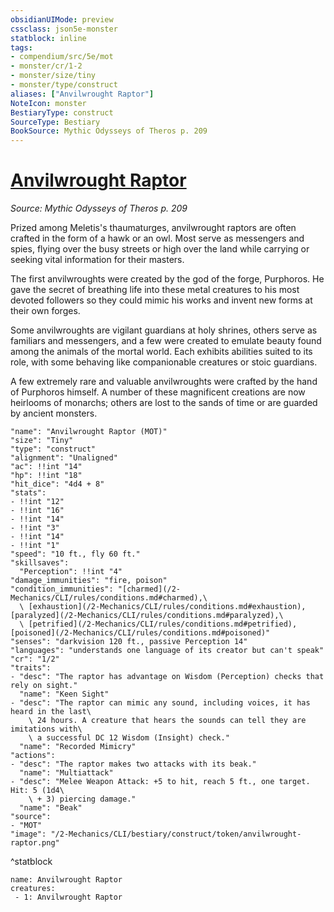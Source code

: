 ```yaml
---
obsidianUIMode: preview
cssclass: json5e-monster
statblock: inline
tags:
- compendium/src/5e/mot
- monster/cr/1-2
- monster/size/tiny
- monster/type/construct
aliases: ["Anvilwrought Raptor"]
NoteIcon: monster
BestiaryType: construct
SourceType: Bestiary
BookSource: Mythic Odysseys of Theros p. 209
---
```

# [Anvilwrought Raptor](2-Mechanics/CLI/bestiary/construct/anvilwrought-raptor-mot.md)
*Source: Mythic Odysseys of Theros p. 209*  

Prized among Meletis's thaumaturges, anvilwrought raptors are often crafted in the form of a hawk or an owl. Most serve as messengers and spies, flying over the busy streets or high over the land while carrying or seeking vital information for their masters.

The first anvilwroughts were created by the god of the forge, Purphoros. He gave the secret of breathing life into these metal creatures to his most devoted followers so they could mimic his works and invent new forms at their own forges.

Some anvilwroughts are vigilant guardians at holy shrines, others serve as familiars and messengers, and a few were created to emulate beauty found among the animals of the mortal world. Each exhibits abilities suited to its role, with some behaving like companionable creatures or stoic guardians.

A few extremely rare and valuable anvilwroughts were crafted by the hand of Purphoros himself. A number of these magnificent creations are now heirlooms of monarchs; others are lost to the sands of time or are guarded by ancient monsters.

```statblock
"name": "Anvilwrought Raptor (MOT)"
"size": "Tiny"
"type": "construct"
"alignment": "Unaligned"
"ac": !!int "14"
"hp": !!int "18"
"hit_dice": "4d4 + 8"
"stats":
- !!int "12"
- !!int "16"
- !!int "14"
- !!int "3"
- !!int "14"
- !!int "1"
"speed": "10 ft., fly 60 ft."
"skillsaves":
  "Perception": !!int "4"
"damage_immunities": "fire, poison"
"condition_immunities": "[charmed](/2-Mechanics/CLI/rules/conditions.md#charmed),\
  \ [exhaustion](/2-Mechanics/CLI/rules/conditions.md#exhaustion), [paralyzed](/2-Mechanics/CLI/rules/conditions.md#paralyzed),\
  \ [petrified](/2-Mechanics/CLI/rules/conditions.md#petrified), [poisoned](/2-Mechanics/CLI/rules/conditions.md#poisoned)"
"senses": "darkvision 120 ft., passive Perception 14"
"languages": "understands one language of its creator but can't speak"
"cr": "1/2"
"traits":
- "desc": "The raptor has advantage on Wisdom (Perception) checks that rely on sight."
  "name": "Keen Sight"
- "desc": "The raptor can mimic any sound, including voices, it has heard in the last\
    \ 24 hours. A creature that hears the sounds can tell they are imitations with\
    \ a successful DC 12 Wisdom (Insight) check."
  "name": "Recorded Mimicry"
"actions":
- "desc": "The raptor makes two attacks with its beak."
  "name": "Multiattack"
- "desc": "Melee Weapon Attack: +5 to hit, reach 5 ft., one target. Hit: 5 (1d4\
    \ + 3) piercing damage."
  "name": "Beak"
"source":
- "MOT"
"image": "/2-Mechanics/CLI/bestiary/construct/token/anvilwrought-raptor.png"
```
^statblock

```encounter-table
name: Anvilwrought Raptor
creatures:
 - 1: Anvilwrought Raptor
```